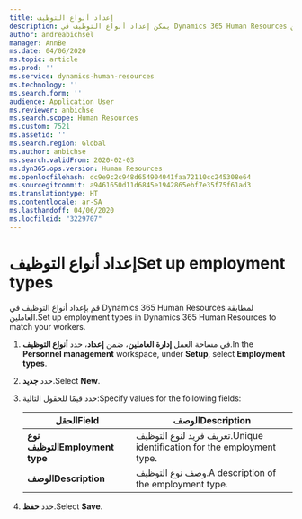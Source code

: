 ```yaml
---
title: إعداد أنواع التوظيف
description: يمكن إعداد أنواع التوظيف في Dynamics 365 Human Resources لمطابقة العاملين.
author: andreabichsel
manager: AnnBe
ms.date: 04/06/2020
ms.topic: article
ms.prod: ''
ms.service: dynamics-human-resources
ms.technology: ''
ms.search.form: ''
audience: Application User
ms.reviewer: anbichse
ms.search.scope: Human Resources
ms.custom: 7521
ms.assetid: ''
ms.search.region: Global
ms.author: anbichse
ms.search.validFrom: 2020-02-03
ms.dyn365.ops.version: Human Resources
ms.openlocfilehash: dc9e9c2c948d654904041faa72110cc245308e64
ms.sourcegitcommit: a9461650d11d6845e1942865ebf7e35f75f61ad3
ms.translationtype: HT
ms.contentlocale: ar-SA
ms.lasthandoff: 04/06/2020
ms.locfileid: "3229707"
---
```

# <a name="set-up-employment-types"></a><span data-ttu-id="091a6-103">إعداد أنواع التوظيف</span><span class="sxs-lookup"><span data-stu-id="091a6-103">Set up employment types</span></span>

<span data-ttu-id="091a6-104">قم بإعداد أنواع التوظيف في Dynamics 365 Human Resources لمطابقة العاملين.</span><span class="sxs-lookup"><span data-stu-id="091a6-104">Set up employment types in Dynamics 365 Human Resources to match your workers.</span></span>

1. <span data-ttu-id="091a6-105">في مساحة العمل **إدارة العاملين**، ضمن **إعداد**، حدد **أنواع التوظيف**.</span><span class="sxs-lookup"><span data-stu-id="091a6-105">In the **Personnel management** workspace, under **Setup**, select **Employment types**.</span></span>

2. <span data-ttu-id="091a6-106">حدد **جديد**.</span><span class="sxs-lookup"><span data-stu-id="091a6-106">Select **New**.</span></span>

3. <span data-ttu-id="091a6-107">حدد قيمًا للحقول التالية:</span><span class="sxs-lookup"><span data-stu-id="091a6-107">Specify values for the following fields:</span></span>

   | <span data-ttu-id="091a6-108">الحقل</span><span class="sxs-lookup"><span data-stu-id="091a6-108">Field</span></span> | <span data-ttu-id="091a6-109">‏‏الوصف</span><span class="sxs-lookup"><span data-stu-id="091a6-109">Description</span></span> |
   | --- | --- |
   | <span data-ttu-id="091a6-110">**نوع التوظيف**</span><span class="sxs-lookup"><span data-stu-id="091a6-110">**Employment type**</span></span> | <span data-ttu-id="091a6-111">تعريف فريد لنوع التوظيف.</span><span class="sxs-lookup"><span data-stu-id="091a6-111">Unique identification for the employment type.</span></span> |
   | <span data-ttu-id="091a6-112">**‏‏الوصف**</span><span class="sxs-lookup"><span data-stu-id="091a6-112">**Description**</span></span> | <span data-ttu-id="091a6-113">وصف نوع التوظيف.</span><span class="sxs-lookup"><span data-stu-id="091a6-113">A description of the employment type.</span></span> |

4. <span data-ttu-id="091a6-114">حدد **حفظ**.</span><span class="sxs-lookup"><span data-stu-id="091a6-114">Select **Save**.</span></span> 
